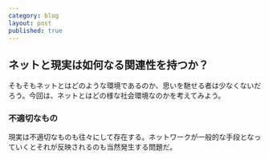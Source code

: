 ```yaml
---
category: blog
layout: post
published: true
---
```

## ネットと現実は如何なる関連性を持つか？

そもそもネットとはどのような環境であるのか、思いを馳せる者は少なくないだろう。今回は、ネットとはどの様な社会環境なのかを考えてみよう。
### 不適切なもの
現実は不適切なものも往々にして存在する。ネットワークが一般的な手段となっていくとそれが反映されるのも当然発生する問題だ。